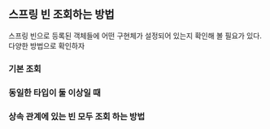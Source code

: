 ## 스프링 빈 조회하는 방법
스프링 빈으로 등록된 객체들에 어떤 구현체가 설정되어 있는지 확인해 볼 필요가 있다. 다양한 방법으로 확인하자

### 기본 조회

### 동일한 타입이 둘 이상일 때

### 상속 관계에 있는 빈 모두 조회 하는 방법